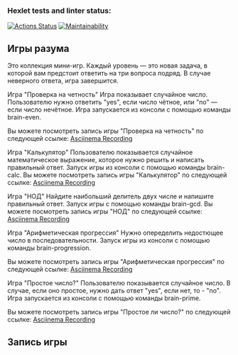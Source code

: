 ### Hexlet tests and linter status:
[![Actions Status](https://github.com/Albina-Doynikova/frontend-project-44/actions/workflows/hexlet-check.yml/badge.svg)](https://github.com/Albina-Doynikova/frontend-project-44/actions)
[![Maintainability](https://api.codeclimate.com/v1/badges/a8a765f4a81eddb150bb/maintainability)](https://codeclimate.com/github/Albina-Doynikova/frontend-project-44/maintainability)

## Игры разума
Это коллекция мини-игр. Каждый уровень — это новая задача, в которой вам предстоит ответить на три вопроса подряд. В случае неверного ответа, игра завершится. 

Игра "Проверка на четность"
Игра показывает случайное число. Пользователю нужно ответить "yes", если число чётное, или "no" — если число нечётное. Игра запускается из консоли с помощью команды brain-even.

Вы можете посмотреть запись игры "Проверка на четность" по следующей ссылке: [Asciinema Recording](https://asciinema.org/a/uE0oYOB8lddQv3PP7VNjxboXA)

Игра "Калькулятор"
Пользователю показывается случайное математическое выражение, которое нужно решить и написать правильный ответ. Запуск игры из консоли с помощью команды brain-calc.
Вы можете посмотреть запись игры "Калькулятор" по следующей ссылке: [Asciinema Recording](https://asciinema.org/a/xtSzCmkLHNY2FUyO5D5GZRiiO)

Игра "НОД" 
Найдите наибольший делитель двух числе и напишите правильный ответ. Запуск игры с помощью команды brain-gcd.
Вы можете посмотреть запись игры "НОД" по следующей ссылке: [Asciinema Recording](https://asciinema.org/a/TX0HRGV6ZvRD0RLNQ8HAjFslX)

Игра "Арифметическая прогрессия"
Нужно опеределить недостющее число в последовательности. Запуск игры из консоли с помощью команды brain-progression.

Вы можете посмотреть запись игры "Арифметическая прогрессия" по следующей ссылке: [Asciinema Recording](https://asciinema.org/a/eEtRJYAW0fEfPxrjfHiuME6KR)

Игра "Простое число?"
Пользователю показывается случайное число. В случае, если оно простое, нужно дать ответ "yes", если нет, то - "no". Игра запускается из консоли с помощью команды brain-prime.

Вы можете посмотреть запись игры "Простое ли число?" по следующей ссылке: [Asciinema Recording](https://asciinema.org/a/b77HrIuI3RSSFoE0aR9bj6Qez)

## Запись игры









